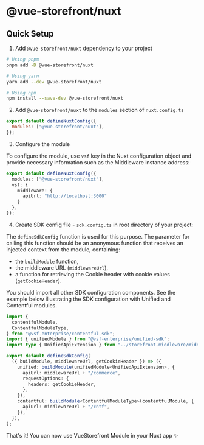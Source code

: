 # @vue-storefront/nuxt

## Quick Setup

1. Add `@vue-storefront/nuxt` dependency to your project

```bash
# Using pnpm
pnpm add -D @vue-storefront/nuxt

# Using yarn
yarn add --dev @vue-storefront/nuxt

# Using npm
npm install --save-dev @vue-storefront/nuxt
```

2. Add `@vue-storefront/nuxt` to the `modules` section of `nuxt.config.ts`

```js
export default defineNuxtConfig({
  modules: ["@vue-storefront/nuxt"],
});
```

3. Configure the module

To configure the module, use `vsf` key in the Nuxt configuration object and provide necessary information such as the Middleware instance address:

```ts
export default defineNuxtConfig({
  modules: ["@vue-storefront/nuxt"],
  vsf: {
    middleware: {
      apiUrl: "http://localhost:3000"
    }
  },
});
```

4. Create SDK config file - `sdk.config.ts` in root directory of your project:

The `defineSdkConfig` function is used for this purpose. The parameter for calling this function should be an anonymous function that receives an injected context from the module, containing:

- the `buildModule` function,
- the middleware URL (`middlewareUrl`),
- a function for retrieving the Cookie header with cookie values (`getCookieHeader`).

You should import all other SDK configuration components. See the example below illustrating the SDK configuration with Unified and Contentful modules.

```ts
import {
  contentfulModule,
  ContentfulModuleType,
} from "@vsf-enterprise/contentful-sdk";
import { unifiedModule } from "@vsf-enterprise/unified-sdk";
import type { UnifiedApiExtension } from "../storefront-middleware/middleware.config";

export default defineSdkConfig(
  ({ buildModule, middlewareUrl, getCookieHeader }) => ({
    unified: buildModule(unifiedModule<UnifiedApiExtension>, {
      apiUrl: middlewareUrl + "/commerce",
      requestOptions: {
        headers: getCookieHeader,
      },
    }),
    contentful: buildModule<ContentfulModuleType>(contentfulModule, {
      apiUrl: middlewareUrl + "/cntf",
    }),
  }),
);
```

That's it! You can now use VueStorefront Module in your Nuxt app ✨
